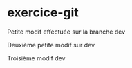 # exercice-git

Petite modif effectuée sur la branche dev

Deuxième petite modif sur dev           

Troisième modif dev